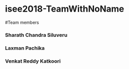 # isee2018-TeamWithNoName
#Team members 
  ### Sharath Chandra Siluveru
  ### Laxman Pachika
  ### Venkat Reddy Katkoori
